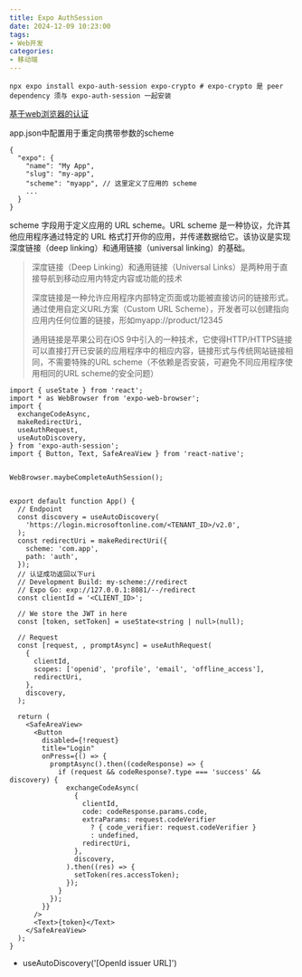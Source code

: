 ```yaml
---
title: Expo AuthSession
date: 2024-12-09 10:23:00
tags:
- Web开发
categories: 
- 移动端
---
```

```
npx expo install expo-auth-session expo-crypto # expo-crypto 是 peer dependency 须与 expo-auth-session 一起安装
```
[基于web浏览器的认证](https://expo.nodejs.cn/versions/latest/sdk/auth-session/#how-web-browser-based-authentication-flows-work)

app.json中配置用于重定向携带参数的scheme
```
{
  "expo": {
    "name": "My App",
    "slug": "my-app",
    "scheme": "myapp", // 这里定义了应用的 scheme
    ...
  }
}
```
scheme 字段用于定义应用的 URL scheme。URL scheme 是一种协议，允许其他应用程序通过特定的 URL 格式打开你的应用，并传递数据给它。该协议是实现深度链接（deep linking）和通用链接（universal linking）的基础。

> 深度链接（Deep Linking）和通用链接（Universal Links）是两种用于直接导航到移动应用内特定内容或功能的技术
>
> 深度链接是一种允许应用程序内部特定页面或功能被直接访问的链接形式。通过使用自定义URL方案（Custom URL Scheme），开发者可以创建指向应用内任何位置的链接，形如myapp://product/12345
>
>通用链接是苹果公司在iOS 9中引入的一种技术，它使得HTTP/HTTPS链接可以直接打开已安装的应用程序中的相应内容，链接形式与传统网站链接相同，不需要特殊的URL scheme（不依赖是否安装，可避免不同应用程序使用相同的URL scheme的安全问题）
```
import { useState } from 'react';
import * as WebBrowser from 'expo-web-browser';
import {
  exchangeCodeAsync,
  makeRedirectUri,
  useAuthRequest,
  useAutoDiscovery,
} from 'expo-auth-session';
import { Button, Text, SafeAreaView } from 'react-native';


WebBrowser.maybeCompleteAuthSession();


export default function App() {
  // Endpoint
  const discovery = useAutoDiscovery(
    'https://login.microsoftonline.com/<TENANT_ID>/v2.0',
  );
  const redirectUri = makeRedirectUri({
    scheme: 'com.app',
    path: 'auth',
  });
  // 认证成功返回以下uri
  // Development Build: my-scheme://redirect
  // Expo Go: exp://127.0.0.1:8081/--/redirect
  const clientId = '<CLIENT_ID>';

  // We store the JWT in here
  const [token, setToken] = useState<string | null>(null);

  // Request
  const [request, , promptAsync] = useAuthRequest(
    {
      clientId,
      scopes: ['openid', 'profile', 'email', 'offline_access'],
      redirectUri,
    },
    discovery,
  );

  return (
    <SafeAreaView>
      <Button
        disabled={!request}
        title="Login"
        onPress={() => {
          promptAsync().then((codeResponse) => {
            if (request && codeResponse?.type === 'success' && discovery) {
              exchangeCodeAsync(
                {
                  clientId,
                  code: codeResponse.params.code,
                  extraParams: request.codeVerifier
                    ? { code_verifier: request.codeVerifier }
                    : undefined,
                  redirectUri,
                },
                discovery,
              ).then((res) => {
                setToken(res.accessToken);
              });
            }
          });
        }}
      />
      <Text>{token}</Text>
    </SafeAreaView>
  );
}
```
+ useAutoDiscovery('[OpenId issuer URL]') 
